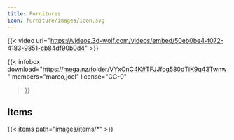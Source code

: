 ```yaml
---
title: Furnitures
icon: furniture/images/icon.svg
---
```


<div class="space-small"></div>

{{< video url="https://videos.3d-wolf.com/videos/embed/50eb0be4-f072-4183-9851-cb84df90b0d4" >}}

<div class="space"></div>

{{< infobox
    download="https://mega.nz/folder/VYxCnC4K#TFJJfog580dTiK9q43Twnw"
    members="marco,joel"
    license="CC-0"
>}}

<div class="space"></div>

## Items
{{< items path="images/items/*" >}}
